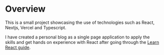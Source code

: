 # Overview

This is a small project showcasing the use of technologies such as React, Nextjs, Vercel and Typescript.

I have created a personal blog as a single page application to apply the skills and get hands on experience with React after going through the [Learn React guide](https://reactjs.org/docs/getting-started.html).
